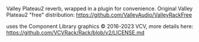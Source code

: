 Valley Plateau2 reverb, wrapped in a plugin for convenience.
Original Valley Plateau2 "free" distribution: https://github.com/ValleyAudio/ValleyRackFree

uses the Component Library graphics © 2016-2023 VCV, more details here:
https://github.com/VCVRack/Rack/blob/v2/LICENSE.md
